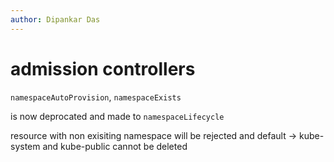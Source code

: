 ```yaml
---
author: Dipankar Das
---
```


# admission controllers

`namespaceAutoProvision`,
`namespaceExists`

is now deprocated and made to `namespaceLifecycle`

resource with non exisiting namespace will be rejected
and default -> kube-system and kube-public cannot be deleted

